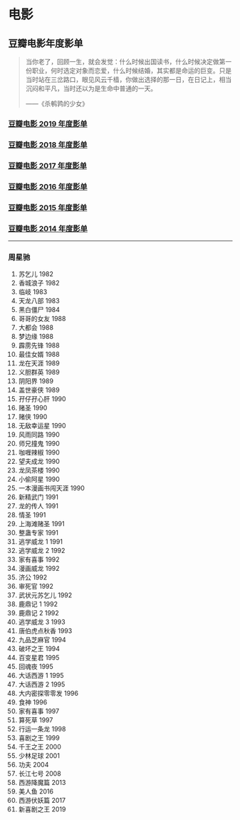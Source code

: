 # 电影

## 豆瓣电影年度影单

> 当你老了，回顾一生，就会发觉：什么时候出国读书，什么时候决定做第一份职业，何时选定对象而恋爱，什么时候结婚，其实都是命运的巨变。只是当时站在三岔路口，眼见风云千樯，你做出选择的那一日，在日记上，相当沉闷和平凡，当时还以为是生命中普通的一天。
>
> ——《杀鹌鹑的少女》

### [豆瓣电影 2019 年度影单](https://movie.douban.com/annual/2019?source=movie_navigation#1)

### [豆瓣电影 2018 年度影单](https://movie.douban.com/annual/2018?source=movie_navigation#1)

### [豆瓣电影 2017 年度影单](https://movie.douban.com/annual/2017#1)

### [豆瓣电影 2016 年度影单](https://movie.douban.com/annual/2016#1)

### [豆瓣电影 2015 年度影单](https://movie.douban.com/annual/2015#1)

### [豆瓣电影 2014 年度影单](https://movie.douban.com/review2014/?bid=m1pgz_GVYHk&channel=0)

---

### 周星驰

1. 苏乞儿 1982
2. 香城浪子 1982
3. 临岐 1983
4. 天龙八部 1983
5. 黑白僵尸 1984
6. 哥哥的女友 1988
7. 大都会 1988
8. 梦边缘 1988
9. 霹雳先锋 1988
10. 最佳女婿 1988
11. 龙在天涯 1989
12. 义胆群英 1989
13. 阴阳界 1989
14. 盖世豪侠 1989
15. 孖仔孖心肝 1990
16. 赌圣 1990
17. 赌侠 1990
18. 无敌幸运星 1990
19. 风雨同路 1990
20. 师兄撞鬼 1990
21. 咖喱辣椒 1990
22. 望夫成龙 1990
23. 龙凤茶楼 1990
24. 小偷阿星 1990
25. 一本漫画书闯天涯 1990
26. 新精武门 1991
27. 龙的传人 1991
28. 情圣 1991
29. 上海滩赌圣 1991
30. 整蛊专家 1991
31. 逃学威龙 1 1991
32. 逃学威龙 2 1992
33. 家有喜事 1992
34. 漫画威龙 1992
35. 济公 1992
36. 审死官 1992
37. 武状元苏乞儿 1992
38. 鹿鼎记 1 1992
39. 鹿鼎记 2 1992
40. 逃学威龙 3 1993
41. 唐伯虎点秋香 1993
42. 九品芝麻官 1994
43. 破坏之王 1994
44. 百变星君 1995
45. 回魂夜 1995
46. 大话西游 1 1995
47. 大话西游 2 1995
48. 大内密探零零发 1996
49. 食神 1996
50. 家有喜事 1997
51. 算死草 1997
52. 行运一条龙 1998
53. 喜剧之王 1999
54. 千王之王 2000
55. 少林足球 2001
56. 功夫 2004
57. 长江七号 2008
58. 西游降魔篇 2013
59. 美人鱼 2016
60. 西游伏妖篇 2017
61. 新喜剧之王 2019
